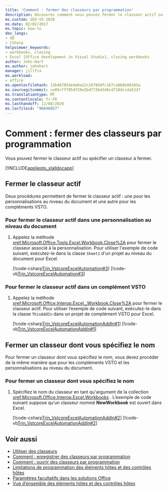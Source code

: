 ```yaml
---
title: 'Comment : fermer des classeurs par programmation'
description: Découvrez comment vous pouvez fermer le classeur actif ou spécifier un classeur à fermer par programmation.
ms.custom: SEO-VS-2020
ms.date: 02/02/2017
ms.topic: how-to
dev_langs:
- VB
- CSharp
helpviewer_keywords:
- workbooks, closing
- Excel [Office development in Visual Studio], closing workbooks
author: John-Hart
ms.author: johnhart
manager: jillfra
ms.workload:
- office
ms.openlocfilehash: 13b487054e4e8a12c2479ddfc167ca0b8e90285a
ms.sourcegitcommit: ce85cff795df29e2bd773b4346cd718dccda5337
ms.translationtype: MT
ms.contentlocale: fr-FR
ms.lasthandoff: 12/08/2020
ms.locfileid: "96846057"
---
```

# <a name="how-to-programmatically-close-workbooks"></a>Comment : fermer des classeurs par programmation
  Vous pouvez fermer le classeur actif ou spécifier un classeur à fermer.

 [!INCLUDE[appliesto_xlalldocapp](../vsto/includes/appliesto-xlalldocapp-md.md)]

## <a name="close-the-active-workbook"></a>Fermer le classeur actif
 Deux procédures permettent de fermer le classeur actif : une pour les personnalisations au niveau du document et une autre pour les compléments VSTO.

### <a name="to-close-the-active-workbook-in-a-document-level-customization"></a>Pour fermer le classeur actif dans une personnalisation au niveau du document

1. Appelez la méthode <xref:Microsoft.Office.Tools.Excel.Workbook.Close%2A> pour fermer le classeur associé à la personnalisation. Pour utiliser l'exemple de code suivant, exécutez-le dans la classe `Sheet1` d'un projet au niveau du document pour Excel.

     [!code-csharp[Trin_VstcoreExcelAutomation#3](../vsto/codesnippet/CSharp/Trin_VstcoreExcelAutomationCS/Sheet1.cs#3)]
     [!code-vb[Trin_VstcoreExcelAutomation#3](../vsto/codesnippet/VisualBasic/Trin_VstcoreExcelAutomation/Sheet1.vb#3)]

### <a name="to-close-the-active-workbook-in-a-vsto-add-in"></a>Pour fermer le classeur actif dans un complément VSTO

1. Appelez la méthode <xref:Microsoft.Office.Interop.Excel._Workbook.Close%2A> pour fermer le classeur actif. Pour utiliser l’exemple de code suivant, exécutez-le dans la classe `ThisAddIn` dans un projet de complément VSTO pour Excel.

     [!code-csharp[Trin_VstcoreExcelAutomationAddIn#1](../vsto/codesnippet/CSharp/trin_vstcoreexcelautomationaddin/ThisAddIn.cs#1)]
     [!code-vb[Trin_VstcoreExcelAutomationAddIn#1](../vsto/codesnippet/VisualBasic/trin_vstcoreexcelautomationaddin/ThisAddIn.vb#1)]

## <a name="close-a-workbook-that-you-specify-by-name"></a>Fermer un classeur dont vous spécifiez le nom
 Pour fermer un classeur dont vous spécifiez le nom, vous devez procéder de la même manière que pour les compléments VSTO et les personnalisations au niveau du document.

### <a name="to-close-a-workbook-that-you-specify-by-name"></a>Pour fermer un classeur dont vous spécifiez le nom

1. Spécifiez le nom du classeur en tant qu'argument de la collection <xref:Microsoft.Office.Interop.Excel.Workbooks> . L’exemple de code suivant suppose qu’un classeur nommé **NewWorkbook** est ouvert dans Excel.

     [!code-csharp[Trin_VstcoreExcelAutomationAddIn#2](../vsto/codesnippet/CSharp/trin_vstcoreexcelautomationaddin/ThisAddIn.cs#2)]
     [!code-vb[Trin_VstcoreExcelAutomationAddIn#2](../vsto/codesnippet/VisualBasic/trin_vstcoreexcelautomationaddin/ThisAddIn.vb#2)]

## <a name="see-also"></a>Voir aussi
- [Utiliser des classeurs](../vsto/working-with-workbooks.md)
- [Comment : enregistrer des classeurs par programmation](../vsto/how-to-programmatically-save-workbooks.md)
- [Comment : ouvrir des classeurs par programmation](../vsto/how-to-programmatically-open-workbooks.md)
- [Limitations de programmation des éléments hôtes et des contrôles hôtes](../vsto/programmatic-limitations-of-host-items-and-host-controls.md)
- [Paramètres facultatifs dans les solutions Office](../vsto/optional-parameters-in-office-solutions.md)
- [Vue d’ensemble des éléments hôtes et des contrôles hôtes](../vsto/host-items-and-host-controls-overview.md)

